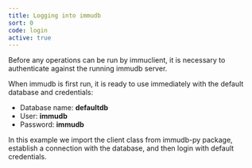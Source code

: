 ```yaml
---
title: Logging into immudb
sort: 0
code: login
active: true
---
```


Before any operations can be run by immuclient, it is necessary to authenticate against the running immudb server.

When immudb is first run, it is ready to use immediately with the default database and credentials:

- Database name: **defaultdb**
- User: **immudb**
- Password: **immudb**

In this example we import the client class from immudb-py package, establish a connection with the database, and then login with default credentials.